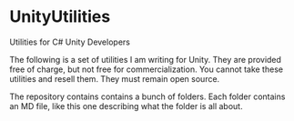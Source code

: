 # UnityUtilities
Utilities for C# Unity Developers

The following is a set of utilities I am writing for Unity. They are provided free of charge, but not free for commercialization. You cannot take these utilities and resell them. They must remain open source.

The repository contains contains a bunch of folders. Each folder contains an MD file, like this one describing what the folder is all about.
